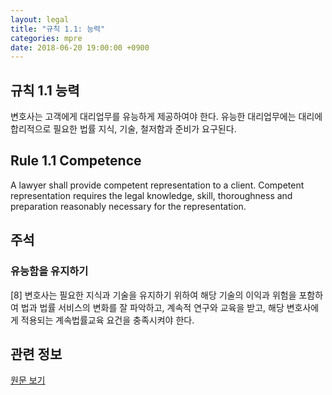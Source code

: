 ```yaml
---
layout: legal
title: "규칙 1.1: 능력"
categories: mpre
date: 2018-06-20 19:00:00 +0900
---
```


## 규칙 1.1 능력

변호사는 고객에게 대리업무를 유능하게 제공하여야 한다. 유능한 대리업무에는 대리에 합리적으로 필요한 법률 지식, 기술, 철저함과 준비가 요구된다.
 
## Rule 1.1 Competence

A lawyer shall provide competent representation to a client. Competent representation requires the legal knowledge, skill, thoroughness and preparation reasonably necessary for the representation.

## 주석

### 유능함을 유지하기

[8]  변호사는 필요한 지식과 기술을 유지하기 위하여 해당 기술의 이익과 위험을 포함하여 법과 법률 서비스의 변화를 잘 파악하고, 계속적 연구와 교육을 받고, 해당 변호사에게 적용되는 계속법률교육 요건을 충족시켜야 한다.

## 관련 정보

[원문 보기](https://www.americanbar.org/groups/professional_responsibility/publications/model_rules_of_professional_conduct/rule_1_1_competence/comment_on_rule_1_1.html)
